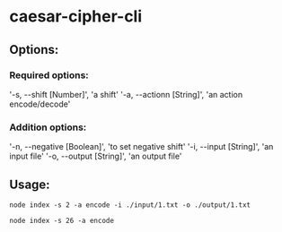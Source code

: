 # caesar-cipher-cli

## Options:

### Required options:
'-s, --shift [Number]', 'a shift'
'-a, --actionn [String]', 'an action encode/decode'

### Addition options:
'-n, --negative [Boolean]', 'to set negative shift'
'-i, --input [String]', 'an input file'
'-o, --output [String]', 'an output file'


## Usage:

``` node index -s 2 -a encode -i ./input/1.txt -o ./output/1.txt ```

``` node index -s 26 -a encode ```
